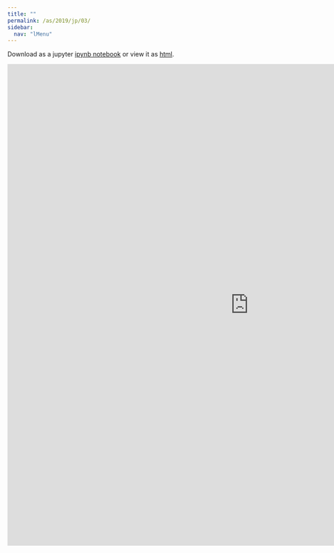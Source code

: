 ```yaml
---
title: ""
permalink: /as/2019/jp/03/
sidebar:
  nav: "lMenu"
---
```


Download as a jupyter [ipynb notebook](https://lamastex.github.io/scalable-data-science/as/2019/jp/03.ipynb) or view it as [html](https://lamastex.github.io/scalable-data-science/as/2019/jp/03.html).

<iframe src="https://lamastex.github.io/scalable-data-science/as/2019/jp/03.html" width="1080" height="1080" frameborder="0"></iframe>

